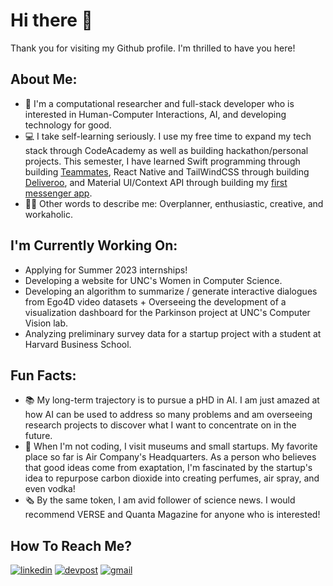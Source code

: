 # Hi there 👋

Thank you for visiting my Github profile. I'm thrilled to have you here!

## About Me:
- 🔬 I'm a computational researcher and full-stack developer who is interested in Human-Computer Interactions, AI, and developing technology for good.
- 💻 I take self-learning seriously. I use my free time to expand my tech stack through CodeAcademy as well as building hackathon/personal projects. This semester, I have learned Swift programming through building [Teammates](https://github.com/mellieho9/teammate), React Native and TailWindCSS through building [Deliveroo](https://github.com/mellieho9/deliveroo), and Material UI/Context API through building my [first messenger app](https://github.com/mellieho9/Tawk). 
- 👩🏻 Other words to describe me: Overplanner, enthusiastic, creative, and workaholic.

## I'm Currently Working On:
- Applying for Summer 2023 internships!
- Developing a website for UNC's Women in Computer Science.
- Developing an algorithm to summarize / generate interactive dialogues from Ego4D video datasets + Overseeing the development of a visualization dashboard for the Parkinson project at UNC's Computer Vision lab.
- Analyzing preliminary survey data for a startup project with a student at Harvard Business School.

## Fun Facts:
- 📚 My long-term trajectory is to pursue a pHD in AI. I am just amazed at how AI can be used to address so many problems and am overseeing research projects to discover what I want to concentrate on in the future.
- 🔭 When I'm not coding, I visit museums and small startups. My favorite place so far is Air Company's Headquarters. As a person who believes that good ideas come from exaptation, I'm fascinated by the startup's idea to repurpose carbon dioxide into creating perfumes, air spray, and even vodka!
- 🗞 By the same token, I am avid follower of science news. I would recommend VERSE and Quanta Magazine for anyone who is interested!

## How To Reach Me?
[![linkedin](https://img.shields.io/badge/LinkedIn-0A66C2?style=for-the-badge&logo=LinkedIn&logoColor=white)](https://www.linkedin.com/in/meliora-ho/)
[![devpost](https://img.shields.io/badge/Devpost-0078D7?style=for-the-badge&logo=Devpost&logoColor=white)](https://devpost.com/melioraho9?ref_content=user-portfolio&ref_feature=portfolio&ref_medium=global-nav)
[![gmail](https://img.shields.io/badge/Gmail-EA4335?style=for-the-badge&logo=Gmail&logoColor=white)](mailto:melioraho9@gmail.com)
